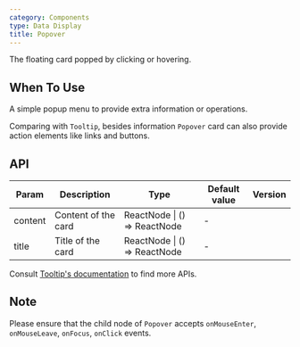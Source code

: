 ```yaml
---
category: Components
type: Data Display
title: Popover
---
```


The floating card popped by clicking or hovering.

## When To Use

A simple popup menu to provide extra information or operations.

Comparing with `Tooltip`, besides information `Popover` card can also provide action elements like links and buttons.

## API

| Param | Description | Type | Default value | Version |
| --- | --- | --- | --- | --- |
| content | Content of the card | ReactNode \| () => ReactNode | - |  |
| title | Title of the card | ReactNode \| () => ReactNode | - |  |

Consult [Tooltip's documentation](/components/tooltip/#API) to find more APIs.

## Note

Please ensure that the child node of `Popover` accepts `onMouseEnter`, `onMouseLeave`, `onFocus`, `onClick` events.

